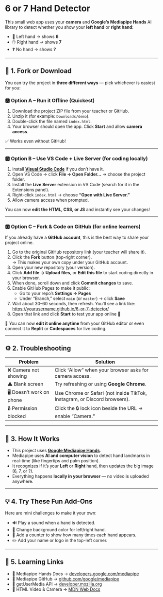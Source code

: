 # 6 or 7 Hand Detector

This small web app uses your **camera** and **Google’s Mediapipe Hands** AI library to detect whether you show your **left hand** or **right hand**:

- 👋 Left hand → shows **6**  
- ✋ Right hand → shows **7**  
- ❓ No hand → shows **?**

---

## 🚀 1. Fork or Download

You can try the project in **three different ways** — pick whichever is easiest for you:

### 🅰️ Option A – Run it Offline (Quickest)
1. Download the project ZIP file from your teacher or GitHub.  
2. Unzip it (for example: `Downloads/demo`).
3. Double-click the file named `index.html`.
4. Your browser should open the app. Click **Start** and allow **camera access**.

✅ Works even without GitHub!

---

### 🅱️ Option B – Use VS Code + Live Server (for coding locally)
1. Install **[Visual Studio Code](https://code.visualstudio.com/)** if you don’t have it.
2. Open VS Code → click **File → Open Folder...** → choose the project folder.
3. Install the **Live Server** extension in VS Code (search for it in the Extensions panel).
4. Right-click `index.html` → choose **“Open with Live Server.”**
5. Allow camera access when prompted.

You can now **edit the HTML, CSS, or JS** and instantly see your changes!

---

### 🅾️ Option C – Fork & Code on GitHub (for online learners)
If you already have a **GitHub account**, this is the best way to share your project online.

1. Go to the original GitHub repository link (your teacher will share it).  
2. Click the **Fork** button (top-right corner).  
   → This makes your own copy under your GitHub account.  
3. Open your new repository (your version).  
4. Click **Add file → Upload files**, or **Edit this file** to start coding directly in your browser.  
5. When done, scroll down and click **Commit changes** to save.  
6. Enable GitHub Pages to make it public:
   - Go to your repo’s **Settings → Pages**
   - Under “Branch,” select `main` (or `master`) → click **Save**
7. Wait about 30–60 seconds, then refresh. You’ll see a link like: https://yourusername.github.io/6-or-7-detector/
8. Open that link and click **Start** to test your app online 🎉

🧩 You can now **edit it online anytime** from your GitHub editor or even connect it to **Replit** or **Codespaces** for live coding.

---

## ⚙️ 2. Troubleshooting

| Problem | Solution |
|----------|-----------|
| ❌ Camera not showing | Click “Allow” when your browser asks for camera access. |
| ⚠️ Blank screen | Try refreshing or using **Google Chrome**. |
| 🖥 Doesn’t work on phone | Use Chrome or Safari (not inside TikTok, Instagram, or Discord browsers). |
| 🔒 Permission blocked | Click the 🔒 lock icon beside the URL → enable “Camera.” |

---

## 🧠 3. How It Works

- This project uses **[Google Mediapipe Hands](https://developers.google.com/mediapipe/solutions/vision/hand_landmarker)**.  
- Mediapipe uses **AI and computer vision** to detect hand landmarks in real-time (like fingertips and palm position).  
- It recognizes if it’s your **Left** or **Right** hand, then updates the big image (6, 7, or ?).  
- Everything happens **locally in your browser** — no video is uploaded anywhere.

---

## 💡 4. Try These Fun Add-Ons

Here are mini challenges to make it your own:

- 🔊 Play a sound when a hand is detected.  
- 🌈 Change background color for left/right hand.  
- 🧮 Add a counter to show how many times each hand appears.  
- ✏️ Add your name or logo in the top-left corner.  

---

## 🔗 5. Learning Links

- 🤖 Mediapipe Hands Docs → [developers.google.com/mediapipe](https://developers.google.com/mediapipe/solutions/vision/hand_landmarker)  
- 🧠 Mediapipe GitHub → [github.com/google/mediapipe](https://github.com/google/mediapipe)  
- 🎥 getUserMedia API → [developer.mozilla.org](https://developer.mozilla.org/en-US/docs/Web/API/MediaDevices/getUserMedia)  
- 🧰 HTML Video & Camera → [MDN Web Docs](https://developer.mozilla.org/en-US/docs/Web/API/HTMLVideoElement)  

